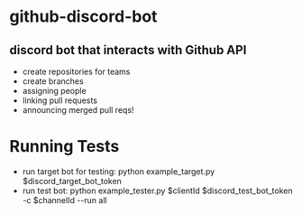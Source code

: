 # github-discord-bot

## discord bot that interacts with Github API
- create repositories for teams
- create branches
- assigning people
- linking pull requests
- announcing merged pull reqs!



# Running Tests

- run target bot for testing: python example_target.py $discord_target_bot_token
- run test bot: python example_tester.py $clientId $discord_test_bot_token -c $channelId --run all
